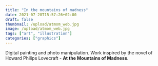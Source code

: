 ```yaml
---
title: "In the mountains of madness"
date: 2021-07-28T15:57:26+02:00
draft: false
thumbnail: /upload/atmom_web.jpg
image: /upload/atmom_web.jpg
tags: ["art", "illustration"]
categories: ["graphics"]
---
```


Digital painting and photo manipulation. Work inspired by the novel of Howard Philips Lovecraft - **At the Mountains of Madness**.
